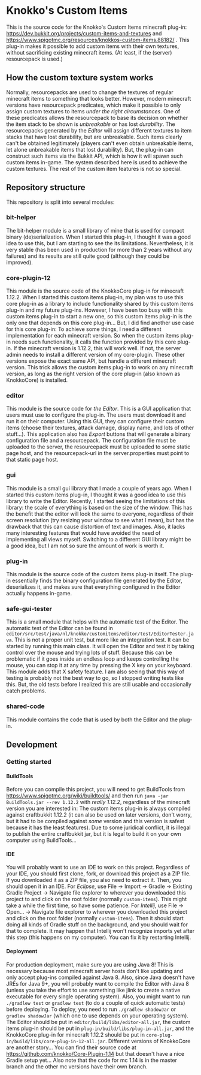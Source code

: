 # Knokko's Custom Items

This is the source code for the Knokko's Custom Items minecraft plug-in: https://dev.bukkit.org/projects/custom-items-and-textures and https://www.spigotmc.org/resources/knokkos-custom-items.88182/ .
This plug-in makes it possible to add custom items with their own textures, without sacrificing existing minecraft items. 
(At least, if the (server) resourcepack is used.)

## How the custom texture system works
Normally, resourcepacks are used to change the textures of regular minecraft items to something that looks better. 
However, modern minecraft versions have resourcepack predicates, which make it possible to only assign custom textures to items
*under the right circumstances*. One of these predicates allows the resourcepack to base its decision on whether the item stack
to be shown is *unbreakable* or has lost *durability*. The resourcepacks generated by the *Editor* will assign different textures
to item stacks that have lost durability, but are unbreakable. Such items clearly can't be obtained legitimately (players can't even
obtain unbreakable items, let alone unbreakable items that lost durability). But, the plug-in can construct such items via the Bukkit
API, which is how it will spawn such custom items in-game. The system described here is used to achieve the custom textures. The rest
of the custom item features is not so special.

## Repository structure
This repository is split into several modules:

### bit-helper
The bit-helper module is a small library of mine that is used for compact binary (de)serialization. When I started this plug-in, I thought it
was a good idea to use this, but I am starting to see the its limitations. Nevertheless, it is very stable (has been used in production for more 
than 2 years without any failures) and its results are still quite good (although they could be improved).

### core-plugin-12
This module is the source code of the KnokkoCore plug-in for minecraft 1.12.2. When I started this custom items plug-in, my plan was to use this 
core plug-in as a library to include functionality shared by this custom items plug-in and my future plug-ins. However, I have been too busy with 
this custom items plug-in to start a new one, so this custom items plug-in is the only one that depends on this core plug-in... 
But, I did find another use case for this core plug-in: To achieve some things, I need a different implementation for each minecraft version. So
when the custom items plug-in needs such functionality, it calls the function provided by this core plug-in. If the minecraft version is 1.12.2,
this will work well. If not, the server admin needs to install a different version of my core-plugin. These other versions expose the exact same
API, but handle a different minecraft version. This trick allows the custom items plug-in to work on any minecraft version, as long as the right
version of the core plug-in (also known as KnokkoCore) is installed.

### editor
This module is the source code for *the Editor*. This is a GUI application that users must use to configure the plug-in. The users must download it
and run it on their computer. Using this GUI, they can configure their custom items (choose their textures, attack damage, display name, and
lots of other stuff...). This application also has *Export* buttons that will generate a binary configuration file and a resourcepack. The
configuration file must be uploaded to the server, the resourcepack must be uploaded to some static page host, and the resourcepack-url in the
server.properties must point to that static page host.

### gui
This module is a small gui library that I made a couple of years ago. When I started this custom items plug-in, I thought it was a good idea to use
this library to write the Editor. Recently, I started seeing the limitations of this library: the scale of everything is based on the size of the
window. This has the benefit that the editor will look the same to everyone, regardless of their screen resolution (try resizing your window to
see what I mean), but has the drawback that this can cause distortion of text and images. Also, it lacks many interesting features that would have
avoided the need of implementing all views myself. Switching to a different GUI library might be a good idea, but I am not so sure the amount of
work is worth it.

### plug-in
This module is the source code of the custom items plug-in itself. The plug-in essentially finds the binary configuration file generated by the
Editor, deserializes it, and makes sure that everything configured in the Editor actually happens in-game.

### safe-gui-tester
This is a small module that helps with the automatic test of the Editor. The automatic test of the Editor can be found in 
`editor/src/test/java/nl/knokko/customitems/editor/test/EditorTester.java`. This is not a proper unit test, but more like an integration test. It
can be started by running this main class. It will open the Editor and test it by taking control over the mouse and trying lots of stuff. Because
this can be problematic if it goes inside an endless loop and keeps controlling the mouse, you can stop it at any time by pressing the X key on
your keyboard. This module adds that X safety feature. I am also seeing that this way of testing is probably not the best way to go, so I stopped
writing tests like this. But, the old tests before I realized this are still usable and occasionally catch problems.

### shared-code
This module contains the code that is used by both the Editor and the plug-in.

## Development
### Getting started
#### BuildTools
Before you can compile this project, you will need to get BuildTools from https://www.spigotmc.org/wiki/buildtools/ and then run
`java -jar BuildTools.jar --rev 1.12.2` with *really 1.12.2*, regardless of the minecraft version you are interested in: The custom items plug-in
is always compiled against craftbukkit 1.12.2 (it can also be used on later versions, don't worry, but it had to be compiled against *some* version
and this version is safest because it has the least features). Due to some juridical conflict, it is illegal to publish the entire craftbukkit jar,
but it is legal to build it on your own computer using BuildTools...

#### IDE
You will probably want to use an IDE to work on this project. Regardless of your IDE, you should first clone, fork, or download this project as a
ZIP file. If you downloaded it as a ZIP file, you also need to extract it. Then, you should open it in an IDE. For *Eclipse*, use File -> Import ->
Gradle -> Existing Gradle Project -> Navigate file explorer to wherever you downloaded this project to and click on the root folder (normally
`custom-items`). This might take a while the first time, so have some patience. For *Intellij*, use File -> Open... -> Navigate file explorer to
wherever you downloaded this project and click on the root folder (normally `custom-items`). Then it should start doing all kinds of Gradle stuff
on the background, and you should wait for that to complete. It may happen that Intellij won't recognize imports yet after this step (this happens
on my computer). You can fix it by restarting Intellij.

#### Deployment
For production deployment, make sure you are using Java 8! This is necessary because most minecraft server hosts don't like updating and only
accept plug-ins compiled against Java 8. Also, since Java doesn't have JREs for Java 9+, you will probably want to compile the Editor with
Java 8 (unless you take the effort to use something like jlink to create a native executable for every single operating system).
Also, you might want to run `./gradlew test` or `gradlew test` (to do a couple of quick automatic tests) before deploying.
To deploy, you need to run `./gradlew shadowJar` or `gradlew shadowJar` (which one to use depends on your operating system). The Editor should
be put in `editor/build/libs/editor-all.jar`, the custom items plug-in should be put in `plug-in/build/libs/plug-in-all.jar`, and the KnokkoCore
plug-in for minecraft 1.12.2 should be put in `core-plug-in/build/libs/core-plug-in-12-all.jar`. Different versions of KnokkoCore are another story...
You can find their source code at https://github.com/knokko/Core-Plugin-1.14 but that doesn't have a nice Gradle setup yet... Also note that the
code for mc 1.14 is in the master branch and the other mc versions have their own branch.

